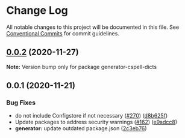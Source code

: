 # Change Log

All notable changes to this project will be documented in this file.
See [Conventional Commits](https://conventionalcommits.org) for commit guidelines.

## [0.0.2](https://github.com/streetsidesoftware/cspell-dicts/compare/generator-cspell-dicts@0.0.1...generator-cspell-dicts@0.0.2) (2020-11-27)

**Note:** Version bump only for package generator-cspell-dicts





## 0.0.1 (2020-11-21)

### Bug Fixes

- do not include Configstore if not necessary ([#270](https://github.com/streetsidesoftware/cspell-dicts/issues/270)) ([d8b625f](https://github.com/streetsidesoftware/cspell-dicts/commit/d8b625f2f42d5cc6c4a9390216ac1e5037886e44))
- Update packages to address security warnings ([#162](https://github.com/streetsidesoftware/cspell-dicts/issues/162)) ([e9adcc8](https://github.com/streetsidesoftware/cspell-dicts/commit/e9adcc87a61baa1a1b017d063af3c4b64b215f88))
- **generator:** update outdated package.json ([2c3eb76](https://github.com/streetsidesoftware/cspell-dicts/commit/2c3eb7615d8427194c31837189f8ab5837081560))

